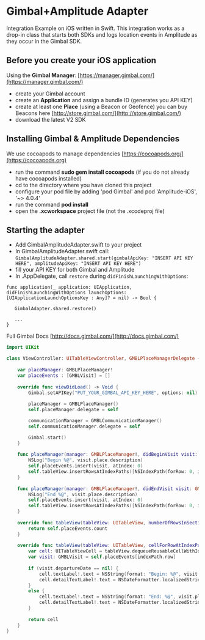 # Gimbal+Amplitude Adapter
Integration Example on iOS written in Swift. This integration works as a drop-in class that starts both SDKs and logs location events in Amplitude as they occur in the Gimbal SDK.

## Before you create your iOS application
Using the **Gimbal Manager**:
[https://manager.gimbal.com/](https://manager.gimbal.com/)
- create your Gimbal account 
- create an **Application** and assign a bundle ID (generates you API KEY)
- create at least one **Place** (using a Beacon or Geofence) you can buy Beacons here [http://store.gimbal.com/](http://store.gimbal.com/)
- download the latest V2 SDK

## Installing Gimbal & Amplitude Dependencies
We use cocoapods to manage dependencies [https://cocoapods.org/](https://cocoapods.org)
- run the command **sudo gem install cocoapods** (if you do not already have cocoapods installed)
- cd to the directory where you have cloned this project
- configure your pod file by adding 'pod Gimbal' and pod 'Amplitude-iOS', '~> 4.0.4'
- run the command **pod install**
- open the **.xcworkspace** project file (not the .xcodeproj file)

## Starting the adapter
- Add GimbalAmplitudeAdapter.swift to your project
- In GimbalAmplitudeAdapter.swift call: `GimbalAmplitudeAdapter.shared.start(gimbalApiKey: "INSERT API KEY HERE", amplitudeApiKey: "INSERT API KEY HERE")`
- fill your API KEY for both Gimbal and Amplitude
- In .AppDelegate, call `restore` during `didFinishLaunchingWithOptions`:

```
func application(_ application: UIApplication, didFinishLaunchingWithOptions launchOptions: [UIApplicationLaunchOptionsKey : Any]? = nil) -> Bool {

   GimbalAdapter.shared.restore()

   ...
}
```

Full Gimbal Docs [http://docs.gimbal.com/](http://docs.gimbal.com/)

```swift
import UIKit

class ViewController: UITableViewController, GMBLPlaceManagerDelegate {
    
    var placeManager: GMBLPlaceManager!
    var placeEvents : [GMBLVisit] = []
    
    override func viewDidLoad() -> Void {
        Gimbal.setAPIKey("PUT_YOUR_GIMBAL_API_KEY_HERE", options: nil)
        
        placeManager = GMBLPlaceManager()
        self.placeManager.delegate = self

        communicationManager = GMBLCommunicationManager()
        self.communicationManager.delegate = self

        Gimbal.start()
    }
    
    func placeManager(manager: GMBLPlaceManager!, didBeginVisit visit: GMBLVisit!) -> Void {
        NSLog("Begin %@", visit.place.description)
        self.placeEvents.insert(visit, atIndex: 0)
        self.tableView.insertRowsAtIndexPaths([NSIndexPath(forRow: 0, inSection: 0)], withRowAnimation:UITableViewRowAnimation.Automatic)
    }
    
    func placeManager(manager: GMBLPlaceManager!, didEndVisit visit: GMBLVisit!) -> Void {
        NSLog("End %@", visit.place.description)
        self.placeEvents.insert(visit, atIndex: 0)
        self.tableView.insertRowsAtIndexPaths([NSIndexPath(forRow: 0, inSection: 0)], withRowAnimation: UITableViewRowAnimation.Automatic)
    }
    
    override func tableView(tableView: UITableView, numberOfRowsInSection section: NSInteger) -> NSInteger {
        return self.placeEvents.count
    }
    
    override func tableView(tableView: UITableView, cellForRowAtIndexPath indexPath: NSIndexPath) -> UITableViewCell {
        var cell: UITableViewCell = tableView.dequeueReusableCellWithIdentifier("cell", forIndexPath: indexPath) as! UITableViewCell
        var visit: GMBLVisit = self.placeEvents[indexPath.row]
        
        if (visit.departureDate == nil) {
            cell.textLabel!.text = NSString(format: "Begin: %@", visit.place.name) as String
            cell.detailTextLabel!.text = NSDateFormatter.localizedStringFromDate(visit.arrivalDate, dateStyle: NSDateFormatterStyle.ShortStyle, timeStyle: NSDateFormatterStyle.MediumStyle)
        }
        else {
            cell.textLabel!.text = NSString(format: "End: %@", visit.place.name) as String
            cell.detailTextLabel!.text = NSDateFormatter.localizedStringFromDate(visit.arrivalDate, dateStyle: NSDateFormatterStyle.ShortStyle, timeStyle: NSDateFormatterStyle.MediumStyle)
        }
        
        return cell
    }
}
